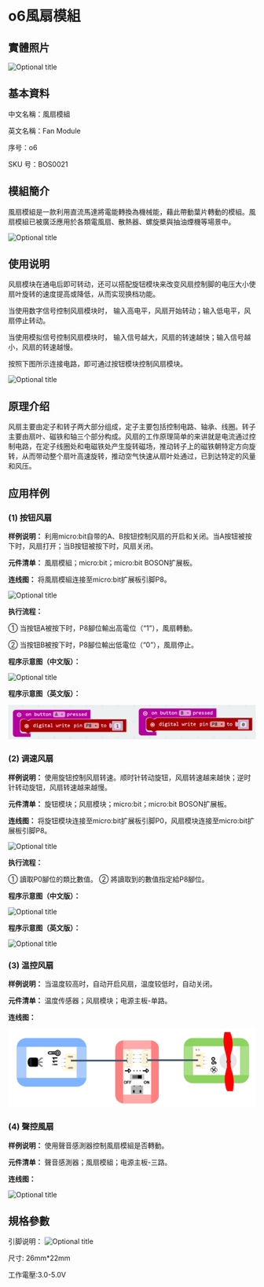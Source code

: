 # o6風扇模組

## 實體照片

![Optional title](../.gitbook/assets/boson-feng-shan-mo-kuai-shi-wu-tu.jpg)

## 基本資料

中文名稱：風扇模組

英文名稱：Fan Module

序号：o6

SKU 号：BOS0021

## 模組簡介

風扇模組是一款利用直流馬達將電能轉換為機械能，藉此帶動葉片轉動的模組。風扇模組已被廣泛應用於各類電風扇、散熱器、螺旋槳與抽油煙機等場景中。

![Optional title](../.gitbook/assets/boson-feng-shan-mo-kuai-shi-li.png)

## 使用说明

风扇模块在通电后即可转动，还可以搭配旋钮模块来改变风扇控制脚的电压大小使扇叶旋转的速度提高或降低，从而实现换档功能。

当使用数字信号控制风扇模块时， 输入高电平，风扇开始转动；输入低电平，风扇停止转动。

当使用模拟信号控制风扇模块时， 输入信号越大，风扇的转速越快；输入信号越小，风扇的转速越慢。

按照下图所示连接电路，即可通过按钮模块控制风扇模块。

![Optional title](../.gitbook/assets/boson-feng-shan-mo-kuai-shi-yong-shuo-ming.png)

## 原理介绍

风扇主要由定子和转子两大部分组成，定子主要包括控制电路、轴承、线圈。转子主要由扇叶、磁铁和轴三个部分构成。风扇的工作原理简单的来讲就是电流通过控制电路，在定子线圈处和电磁铁处产生旋转磁场，推动转子上的磁铁朝特定方向旋转，从而带动整个扇叶高速旋转，推动空气快速从扇叶处通过，已到达特定的风量和风压。

## 应用样例

### **\(1\) 按钮风扇**

**样例说明：** 利用micro:bit自带的A、B按钮控制风扇的开启和关闭。当A按钮被按下时，风扇打开；当B按钮被按下时，风扇关闭。

**元件清单：** 風扇模組；micro:bit；micro:bit BOSON扩展板。

**连线图：** 将風扇模組连接至micro:bit扩展板引脚P8。

![Optional title](../.gitbook/assets/boson-feng-shan-mo-kuai-an-niu-feng-shan-lian-xian-tu.png)

**执行流程：**

① 当按钮A被按下时，P8腳位輸出高電位（“1”），風扇轉動。

② 当按钮B被按下时，P8腳位輸出低電位（“0”），風扇停止。

**程序示意图（中文版）：**

![Optional title](../.gitbook/assets/boson-feng-shan-mo-kuai-an-niu-feng-shan-cheng-xu-shi-yi-tu-zhong-wen-ban.png)

**程序示意图（英文版）：**

![Optional title](../.gitbook/assets/boson-feng-shan-mo-kuai-an-niu-feng-shan-cheng-xu-shi-yi-tu-ying-wen-ban.png)

### **\(2\) 调速风扇**

**样例说明：** 使用旋钮控制风扇转速。顺时针转动旋钮，风扇转速越来越快；逆时针转动旋钮，风扇转速越来越慢。

**元件清单：** 旋钮模块；风扇模块；micro:bit；micro:bit BOSON扩展板。

**连线图：** 将旋钮模块连接至micro:bit扩展板引脚P0，风扇模块连接至micro:bit扩展板引脚P8。

![Optional title](../.gitbook/assets/boson-feng-shan-mo-kuai-tiao-su-feng-shan-lian-xian-tu.png)

**执行流程：**

① 讀取P0腳位的類比數值。 ② 將讀取到的數值指定給P8腳位。

**程序示意图（中文版）：**

![Optional title](../.gitbook/assets/boson-feng-shan-mo-kuai-tiao-su-feng-shan-cheng-xu-shi-yi-tu-zhong-wen-ban.png)

**程序示意图（英文版）：**

![Optional title](../.gitbook/assets/boson-feng-shan-mo-kuai-tiao-su-feng-shan-cheng-xu-shi-yi-tu-ying-wen-ban.png)

### **\(3\) 温控风扇**

**样例说明：** 当温度较高时，自动开启风扇，温度较低时，自动关闭。

**元件清单：** 温度传感器；风扇模块；电源主板-单路。

**连线图：**

![Optional title](../.gitbook/assets/boson-feng-shan-mo-kuai-wen-kong-feng-shan-lian-xian-tu.png)

### **\(4\) 聲控風扇**

**样例说明：** 使用聲音感測器控制風扇模組是否轉動。

**元件清单：** 聲音感測器；風扇模組；电源主板-三路。

**连线图：**

![Optional title](../.gitbook/assets/boson-feng-shan-mo-kuai-sheng-kong-feng-shan-lian-xian-tu.png)

## 規格參數

引脚说明： ![Optional title](../.gitbook/assets/boson-feng-shan-mo-kuai-yin-jiao-shuo-ming.png)

尺寸: 26mm\*22mm

工作電壓:3.0-5.0V

